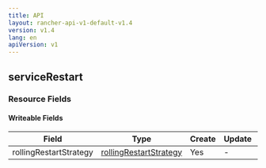 ```yaml
---
title: API
layout: rancher-api-v1-default-v1.4
version: v1.4
lang: en
apiVersion: v1
---
```


## serviceRestart



### Resource Fields

#### Writeable Fields

Field | Type | Create | Update | Default | Notes
---|---|---|---|---|---
rollingRestartStrategy | [rollingRestartStrategy]({{site.baseurl}}/rancher/{{page.version}}/{{page.lang}}/api/{{page.apiVersion}}/api-resources/rollingRestartStrategy/) | Yes | - | - | 



<br>

